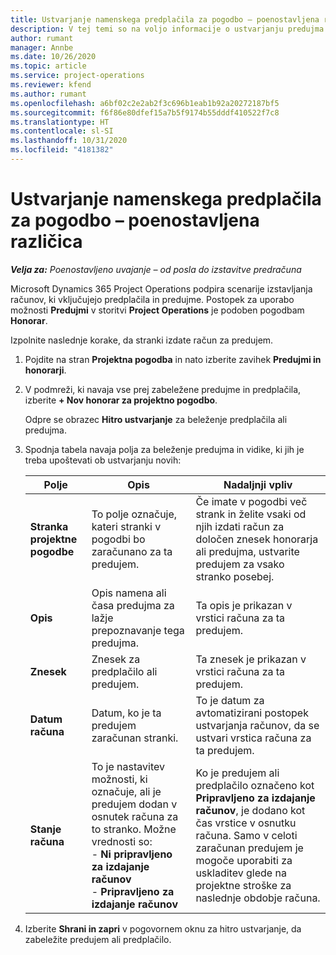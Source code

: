 ```yaml
---
title: Ustvarjanje namenskega predplačila za pogodbo – poenostavljena različica
description: V tej temi so na voljo informacije o ustvarjanju predujma za pogodbo, kot je potrebno.
author: rumant
manager: Annbe
ms.date: 10/26/2020
ms.topic: article
ms.service: project-operations
ms.reviewer: kfend
ms.author: rumant
ms.openlocfilehash: a6bf02c2e2ab2f3c696b1eab1b92a20272187bf5
ms.sourcegitcommit: f6f86e80dfef15a7b5f9174b55dddf410522f7c8
ms.translationtype: HT
ms.contentlocale: sl-SI
ms.lasthandoff: 10/31/2020
ms.locfileid: "4181382"
---
```

# <a name="creating-an-ad-hoc-advance-on-a-contract---lite"></a>Ustvarjanje namenskega predplačila za pogodbo – poenostavljena različica

_**Velja za:** Poenostavljeno uvajanje – od posla do izstavitve predračuna_

Microsoft Dynamics 365 Project Operations podpira scenarije izstavljanja računov, ki vključujejo predplačila in predujme. Postopek za uporabo možnosti **Predujmi** v storitvi **Project Operations** je podoben pogodbam **Honorar**. 

Izpolnite naslednje korake, da stranki izdate račun za predujem.

1. Pojdite na stran **Projektna pogodba** in nato izberite zavihek **Predujmi in honorarji**.
2. V podmreži, ki navaja vse prej zabeležene predujme in predplačila, izberite **+ Nov honorar za projektno pogodbo**. 

    Odpre se obrazec **Hitro ustvarjanje** za beleženje predplačila ali predujma.
    
3. Spodnja tabela navaja polja za beleženje predujma in vidike, ki jih je treba upoštevati ob ustvarjanju novih:

    | Polje | Opis | Nadaljnji vpliv |
    | --- | --- | --- |
    | **Stranka projektne pogodbe** | To polje označuje, kateri stranki v pogodbi bo zaračunano za ta predujem. | Če imate v pogodbi več strank in želite vsaki od njih izdati račun za določen znesek honorarja ali predujma, ustvarite predujem za vsako stranko posebej. |
    | **Opis** | Opis namena ali časa predujma za lažje prepoznavanje tega predujma. | Ta opis je prikazan v vrstici računa za ta predujem. |
    | **Znesek** | Znesek za predplačilo ali predujem. | Ta znesek je prikazan v vrstici računa za ta predujem. |
    | **Datum računa** | Datum, ko je ta predujem zaračunan stranki. | To je datum za avtomatizirani postopek ustvarjanja računov, da se ustvari vrstica računa za ta predujem. |
    | **Stanje računa** | To je nastavitev možnosti, ki označuje, ali je predujem dodan v osnutek računa za to stranko. Možne vrednosti so:</br>- **Ni pripravljeno za izdajanje računov**</br>- **Pripravljeno za izdajanje računov** | Ko je predujem ali predplačilo označeno kot **Pripravljeno za izdajanje računov**, je dodano kot čas vrstice v osnutku računa. Samo v celoti zaračunan predujem je mogoče uporabiti za uskladitev glede na projektne stroške za naslednje obdobje računa. |

4. Izberite **Shrani in zapri** v pogovornem oknu za hitro ustvarjanje, da zabeležite predujem ali predplačilo.
